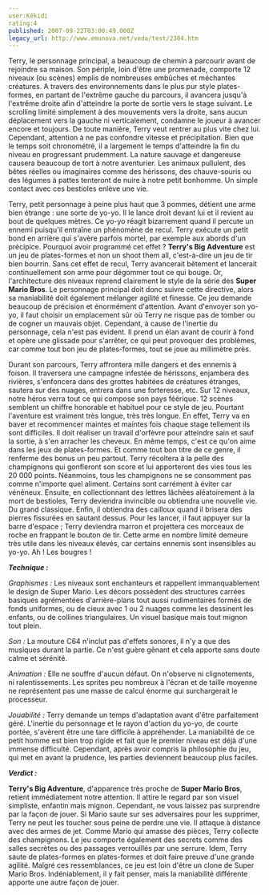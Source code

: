 ```yaml
---
user:Kékidi
rating:4
published: 2007-09-22T03:00:49.000Z
legacy_url: http://www.emunova.net/veda/test/2304.htm
---
```

Terry, le personnage principal, a beaucoup de chemin à parcourir avant de rejoindre sa maison. Son périple, loin d'être une promenade, comporte 12 niveaux (ou scènes) emplis de nombreuses embûches et méchantes créatures. A travers des environnements dans le plus pur style plates-formes, en partant de l'extrême gauche du parcours, il avancera jusqu'à l'extrême droite afin d'atteindre la porte de sortie vers le stage suivant. Le scrolling limité simplement à des mouvements vers la droite, sans aucun déplacement vers la gauche ni verticalement, condamne le joueur à avancer encore et toujours. De toute manière, Terry veut rentrer au plus vite chez lui. Cependant, attention à ne pas confondre vitesse et précipitation. Bien que le temps soit chronométré, il a largement le temps d'atteindre la fin du niveau en progressant prudemment. La nature sauvage et dangereuse causera beaucoup de tort à notre aventurier. Les animaux pullulent, des bêtes réelles ou imaginaires comme des hérissons, des chauve-souris ou des légumes à pattes tenteront de nuire à notre petit bonhomme. Un simple contact avec ces bestioles enlève une vie.  

  

Terry, petit personnage à peine plus haut que 3 pommes, détient une arme bien étrange : une sorte de yo-yo. Il le lance droit devant lui et il revient au bout de quelques mètres. Ce yo-yo réagit bizarrement quand il percute un ennemi puisqu'il entraîne un phénomène de recul. Terry exécute un petit bond en arrière qui s'avère parfois mortel, par exemple aux abords d'un précipice. Pourquoi avoir programmé cet effet ? **Terry's Big Adventure** est un jeu de plates-formes et non un shoot them all, c'est-à-dire un jeu de tir bien bourrin. Sans cet effet de recul, Terry avancerait bêtement et lancerait continuellement son arme pour dégommer tout ce qui bouge. Or, l'architecture des niveaux reprend clairement le style de la série des **Super Mario Bros**. Le personnage principal doit donc suivre cette directive, alors sa maniabilité doit également mélanger agilité et finesse. Ce jeu demande beaucoup de précision et énormément d'attention. Avant d'envoyer son yo-yo, il faut choisir un emplacement sûr où Terry ne risque pas de tomber ou de cogner un mauvais objet. Cependant, à cause de l'inertie du personnage, cela n'est pas évident. Il prend un élan avant de courir à fond et opère une glissade pour s'arrêter, ce qui peut provoquer des problèmes, car comme tout bon jeu de plates-formes, tout se joue au millimètre près.  

  

Durant son parcours, Terry affrontera mille dangers et des ennemis à foison. Il traversera une campagne infestée de hérissons, enjambera des rivières, s'enfoncera dans des grottes habitées de créatures étranges, sautera sur des nuages, entrera dans une forteresse, etc. Sur 12 niveaux, notre héros verra tout ce qui compose son pays féérique. 12 scènes semblent un chiffre honorable et habituel pour ce style de jeu. Pourtant l'aventure est vraiment très longue, très très longue. En effet, Terry va en baver et recommencer maintes et maintes fois chaque stage tellement ils sont difficiles. Il doit réaliser un travail d'orfèvre pour atteindre sain et sauf la sortie, à s'en arracher les cheveux. En même temps, c'est ce qu'on aime dans les jeux de plates-formes. Et comme tout bon titre de ce genre, il renferme des bonus un peu partout. Terry récoltera à la pelle des champignons qui gonfleront son score et lui apporteront des vies tous les 20 000 points. Néanmoins, tous les champignons ne se consomment pas comme n'importe quel aliment. Certains sont carrément à éviter car vénéneux. Ensuite, en collectionnant des lettres lâchées aléatoirement à la mort de bestioles, Terry deviendra invincible ou obtiendra une nouvelle vie. Du grand classique. Enfin, il obtiendra des cailloux quand il brisera des pierres fissurées en sautant dessus. Pour les lancer, il faut appuyer sur la barre d'espace ; Terry deviendra marron et projettera ces morceaux de roche en frappant le bouton de tir. Cette arme en nombre limité demeure très utile dans les niveaux élevés, car certains ennemis sont insensibles au yo-yo. Ah ! Les bougres !  

  

_**Technique :**_  

  

_Graphismes :_ Les niveaux sont enchanteurs et rappellent immanquablement le design de Super Mario. Les décors possèdent des structures carrées basiques agrémentées d'arrière-plans tout aussi rudimentaires formés de fonds uniformes, ou de cieux avec 1 ou 2 nuages comme les dessinent les enfants, ou de collines triangulaires. Un visuel basique mais tout mignon tout plein.  

  

_Son :_ La mouture C64 n'inclut pas d'effets sonores, il n'y a que des musiques durant la partie. Ce n'est guère gênant et cela apporte sans doute calme et sérénité.  

  

_Animation :_ Elle ne souffre d'aucun défaut. On n'observe ni clignotements, ni ralentissements. Les sprites peu nombreux à l'écran et de taille moyenne ne représentent pas une masse de calcul énorme qui surchargerait le processeur.  

  

_Jouabilité :_ Terry demande un temps d'adaptation avant d'être parfaitement géré. L'inertie du personnage et le rayon d'action du yo-yo, de courte portée, s'avèrent être une tare difficile à appréhender. La maniabilité de ce petit homme est bien trop rigide et fait que le premier niveau est déjà d'une immense difficulté. Cependant, après avoir compris la philosophie du jeu, qui met en avant la prudence, les parties deviennent beaucoup plus faciles.  

  

_**Verdict :**_  

  

**Terry's Big Adventure**, d'apparence très proche de **Super Mario Bros**, retient immédiatement notre attention. Il attire le regard par son visuel simpliste, enfantin mais mignon. Cependant, ne vous laissez pas surprendre par la façon de jouer. Si Mario saute sur ses adversaires pour les supprimer, Terry ne peut les toucher sous peine de perdre une vie. Il attaque à distance avec des armes de jet. Comme Mario qui amasse des pièces, Terry collecte des champignons. Le jeu comporte également des secrets comme des salles secrètes ou des passages verrouillés par une serrure. Idem, Terry saute de plates-formes en plates-formes et doit faire preuve d'une grande agilité. Malgré ces ressemblances, ce jeu est loin d'être un clone de Super Mario Bros. Indéniablement, il y fait penser, mais la maniabilité différente apporte une autre façon de jouer.